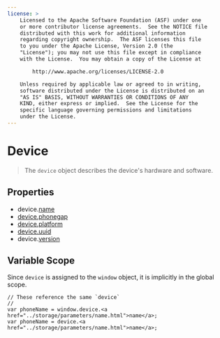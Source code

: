 ```yaml
---
license: >
    Licensed to the Apache Software Foundation (ASF) under one
    or more contributor license agreements.  See the NOTICE file
    distributed with this work for additional information
    regarding copyright ownership.  The ASF licenses this file
    to you under the Apache License, Version 2.0 (the
    "License"); you may not use this file except in compliance
    with the License.  You may obtain a copy of the License at

        http://www.apache.org/licenses/LICENSE-2.0

    Unless required by applicable law or agreed to in writing,
    software distributed under the License is distributed on an
    "AS IS" BASIS, WITHOUT WARRANTIES OR CONDITIONS OF ANY
    KIND, either express or implied.  See the License for the
    specific language governing permissions and limitations
    under the License.
---
```


Device
======

> The `device` object describes the device's hardware and software.

Properties
----------

- device.<a href="../storage/parameters/name.html">name</a>
- <a href="device.phonegap.html">device.phonegap</a>
- <a href="device.platform.html">device.platform</a>
- <a href="device.uuid.html">device.uuid</a>
- device.<a href="../storage/parameters/version.html">version</a>

Variable Scope
--------------

Since `device` is assigned to the `window` object, it is implicitly in the global scope.

    // These reference the same `device`
    //
    var phoneName = window.device.<a href="../storage/parameters/name.html">name</a>;
    var phoneName = device.<a href="../storage/parameters/name.html">name</a>;